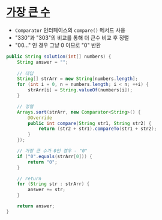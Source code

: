 # [가장 큰 수](https://programmers.co.kr/learn/courses/30/lessons/42746)
- `Comparator` 인터페이스의 `compare()` 메서드 사용
- "330"과 "303"의 비교를 통해 더 큰수 비교 후 정렬
- "00..." 인 경우 그냥 0 이므로 "0" 반환
```java
public String solution(int[] numbers) {
    String answer = "";
            
    // 대입
    String[] strArr = new String[numbers.length];
    for (int i = 0, n = numbers.length; i < n; ++i) {
        strArr[i] = String.valueOf(numbers[i]);
    }

    // 정렬
    Arrays.sort(strArr, new Comparator<String>() {
        @Override
        public int compare(String str1, String str2) {
            return (str2 + str1).compareTo(str1 + str2);
        }
    });

    // 가장 큰 수가 0인 경우 - "0"
    if ("0".equals(strArr[0])) {
        return "0";
    }

    // return
    for (String str : strArr) {
        answer += str;
    }

    return answer;
}
```